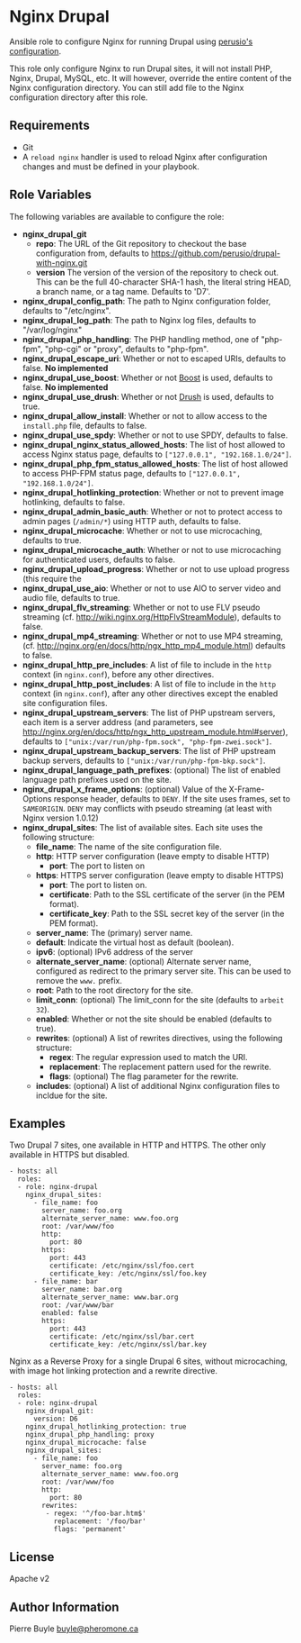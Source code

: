 Nginx Drupal
============

Ansible role to configure Nginx for running Drupal using [perusio's configuration](https://github.com/perusio/drupal-with-nginx).

This role only configure Nginx to run Drupal sites, it will not install PHP,
Nginx, Drupal, MySQL, etc. It will however, override the entire content of the
Nginx configuration directory. You can still add file to the Nginx configuration
directory after this role.

Requirements
------------

- Git
- A `reload nginx` handler is used to reload Nginx after configuration changes
  and must be defined in your playbook.

Role Variables
--------------

The following variables are available to configure the role:

- **nginx_drupal_git**
    - **repo**: The URL of the Git repository to checkout the base
    configuration from, defaults to https://github.com/perusio/drupal-with-nginx.git
    - **version** The version of the version of the repository to
    check out. This can be the full 40-character SHA-1 hash, the literal string
    HEAD, a branch name, or a tag name. Defaults to 'D7'.
- **nginx_drupal_config_path**: The path to Nginx configuration folder,
  defaults to "/etc/nginx".
- **nginx_drupal_log_path**: The path to Nginx log files, defaults to
  "/var/log/nginx"
- **nginx_drupal_php_handling**: The PHP handling method, one of "php-fpm",
  "php-cgi" or "proxy", defaults to "php-fpm".
- **nginx_drupal_escape_uri**: Whether or not to escaped URIs, defaults to
  false. **No implemented**
- **nginx_drupal_use_boost**: Whether or not [Boost](http://drupal.org/project/boost)
  is used, defaults to false. **No implemented**
- **nginx_drupal_use_drush**: Whether or not [Drush](https://github.com/drush-ops/drush)
  is used, defaults to true.
- **nginx_drupal_allow_install**: Whether or not to allow access to the
  ```install.php``` file, defaults to false.
- **nginx_drupal_use_spdy**: Whether or not to use SPDY, defaults to false.
- **nginx_drupal_nginx_status_allowed_hosts**: The list of host allowed to
  access Nginx status page, defaults to ```["127.0.0.1", "192.168.1.0/24"]```.
- **nginx_drupal_php_fpm_status_allowed_hosts**: The list of host allowed to
  access PHP-FPM status page, defaults to ```["127.0.0.1", "192.168.1.0/24"]```.
- **nginx_drupal_hotlinking_protection**: Whether or not to prevent image
  hotlinking, defaults to false.
- **nginx_drupal_admin_basic_auth**: Whether or not to protect access to admin
  pages (```/admin/*```) using HTTP auth, defaults to false.
- **nginx_drupal_microcache**: Whether or not to use microcaching, defaults to
  true.
- **nginx_drupal_microcache_auth**: Whether or not to use microcaching for
  authenticated users, defaults to false.
- **nginx_drupal_upload_progress**: Whether or not to use upload progress (this
  require the
- **nginx_drupal_use_aio**: Whether or not to use AIO to server video and audio
   file, defaults to true.
- **nginx_drupal_flv_streaming**: Whether or not to use FLV pseudo streaming
  (cf. http://wiki.nginx.org/HttpFlvStreamModule), defaults to false.
- **nginx_drupal_mp4_streaming**: Whether or not to use MP4 streaming, (cf.
  http://nginx.org/en/docs/http/ngx_http_mp4_module.html) defaults to false.
- **nginx_drupal_http_pre_includes**: A list of file to include in the ```http```
  context (in ```nginx.conf```), before any other directives.
- **nginx_drupal_http_post_includes**: A list of file to include in the ```http```
  context (in ```nginx.conf```), after any other directives except the enabled
  site configuration files.
- **nginx_drupal_upstream_servers**: The list of PHP upstream servers, each item
  is a server address (and parameters, see
  http://nginx.org/en/docs/http/ngx_http_upstream_module.html#server), defaults
  to ```["unix:/var/run/php-fpm.sock", "php-fpm-zwei.sock"]```.
- **nginx_drupal_upstream_backup_servers**: The list of PHP upstream backup
  servers, defaults to ```["unix:/var/run/php-fpm-bkp.sock"]```.
- **nginx_drupal_language_path_prefixes**: (optional) The list of enabled
  language path prefixes used on the site.
- **nginx_drupal_x_frame_options**: (optional) Value of the X-Frame-Options
  response header, defaults to `DENY`. If the site uses frames, set to
  `SAMEORIGIN`. `DENY` may conflicts with pseudo streaming (at least with Nginx
  version 1.0.12)
- **nginx_drupal_sites**: The list of available sites.
    Each site uses the following structure:
    - **file_name**: The name of the site configuration file.
    - **http**: HTTP server configuration (leave empty to disable HTTP)
        - **port**: The port to listen on
    - **https**: HTTPS server configuration  (leave empty to disable HTTPS)
        - **port**: The port to listen on.
        - **certificate**: Path to the SSL certificate of the server (in the PEM
          format).
        - **certificate_key**: Path to the SSL secret key of the server (in the
          PEM format).
    - **server_name**: The (primary) server name.
    - **default**: Indicate the virtual host as default (boolean).
    - **ipv6**: (optional) IPv6 address of the server
    - **alternate_server_name**: (optional) Alternate server name, configured as
      redirect to the primary server site. This can be used to remove the
      ```www.``` prefix.
    - **root**: Path to the root directory for the site.
    - **limit_conn**: (optional) The limit_conn for the site (defaults to
      ```arbeit 32```).
    - **enabled**: Whether or not the site should be enabled (defaults to true).
    - **rewrites**: (optional) A list of rewrites directives, using the following structure:
        - **regex**: The regular expression used to match the URI.
        - **replacement**: The replacement pattern used for the rewrite.
        - **flags**: (optional) The flag parameter for the rewrite.
    - **includes**: (optional) A list of additional Nginx configuration files to incldue for the site.


Examples
--------

Two Drupal 7 sites, one available in HTTP and HTTPS. The other only available in
HTTPS but disabled.


    - hosts: all
      roles:
      - role: nginx-drupal
        nginx_drupal_sites:
          - file_name: foo
            server_name: foo.org
            alternate_server_name: www.foo.org
            root: /var/www/foo
            http:
              port: 80
            https:
              port: 443
              certificate: /etc/nginx/ssl/foo.cert
              certificate_key: /etc/nginx/ssl/foo.key
          - file_name: bar
            server_name: bar.org
            alternate_server_name: www.bar.org
            root: /var/www/bar
            enabled: false
            https:
              port: 443
              certificate: /etc/nginx/ssl/bar.cert
              certificate_key: /etc/nginx/ssl/bar.key

Nginx as a Reverse Proxy for a single Drupal 6 sites, without microcaching,
with image hot linking protection and a rewrite directive.


    - hosts: all
      roles:
      - role: nginx-drupal
        nginx_drupal_git:
          version: D6
        nginx_drupal_hotlinking_protection: true
        nginx_drupal_php_handling: proxy
        nginx_drupal_microcache: false
        nginx_drupal_sites:
          - file_name: foo
            server_name: foo.org
            alternate_server_name: www.foo.org
            root: /var/www/foo
            http:
              port: 80
            rewrites:
             - regex: '^/foo-bar.htm$'
               replacement: '/foo/bar'
               flags: 'permanent'

License
-------

Apache v2

Author Information
------------------

Pierre Buyle <buyle@pheromone.ca>

